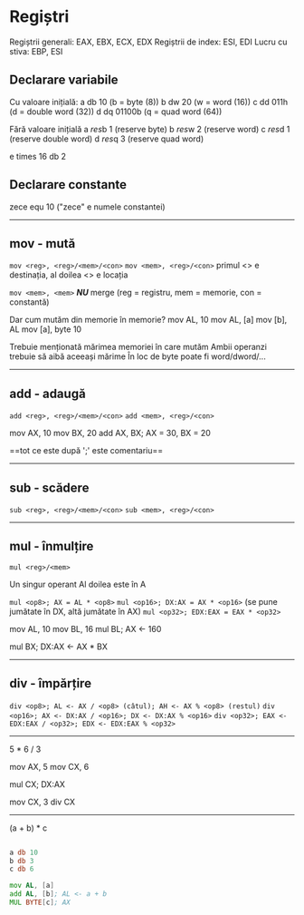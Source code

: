 # Regiștri

Regiștrii generali: EAX, EBX, ECX, EDX
Regiștrii de index: ESI, EDI
Lucru cu stiva: EBP, ESI

## Declarare variabile
Cu valoare inițială:
a db 10 (b = byte (8))
b dw 20 (w = word (16))
c dd 011h (d = double word (32))
d dq 01100b (q = quad word (64))

Fără valoare inițială
a *res*b 1 (reserve byte)
b *res*w 2 (reserve word)
c *res*d 1 (reserve double word)
d *res*q 3 (reserve quad word)

e times 16 db 2

## Declarare constante
zece equ 10 ("zece" e numele constantei)

<hr>

## mov - mută

`mov <reg>, <reg>/<mem>/<con>`
`mov <mem>, <reg>/<con>`
primul <> e destinația, al doilea <> e locația

`mov <mem>, <mem>` ***NU*** merge
(reg = registru, mem = memorie, con = constantă)

Dar cum mutăm din memorie în memorie?
mov AL, 10
mov AL, [a]
mov [b], AL
mov [a], byte 10

Trebuie menționată mărimea memoriei în care mutăm
Ambii operanzi trebuie să aibă aceeași mărime
În loc de byte poate fi word/dword/...

<hr>

## add - adaugă

`add <reg>, <reg>/<mem>/<con>`
`add <mem>, <reg>/<con>`

mov AX, 10
mov BX, 20
add AX, BX; AX = 30, BX = 20

==tot ce este după ';' este comentariu==

<hr>

## sub - scădere

`sub <reg>, <reg>/<mem>/<con>`
`sub <mem>, <reg>/<con>`


<hr>

## mul - înmulțire

`mul <reg>/<mem>`

Un singur operant
Al doilea este în A

`mul <op8>; AX = AL * <op8>`
`mul <op16>; DX:AX = AX * <op16>`
(se pune jumătate în DX, altă jumătate în AX)
`mul <op32>; EDX:EAX = EAX * <op32>`

mov AL, 10
mov BL, 16
mul BL; AX <- 160

mul BX; DX:AX <- AX * BX

<hr>

## div - împărțire

`div <op8>; AL <- AX / <op8> (câtul); AH <- AX % <op8> (restul)`
`div <op16>; AX <- DX:AX / <op16>; DX <- DX:AX % <op16>`
`div <op32>; EAX <- EDX:EAX / <op32>; EDX <- EDX:EAX % <op32>`

<hr>

5 * 6 / 3

mov AX, 5
mov CX, 6

mul CX; DX:AX

mov CX, 3
div CX

<hr>

(a + b) * c

```asm

a db 10
b db 3
c db 6

mov AL, [a]
add AL, [b]; AL <- a + b
MUL BYTE[c]; AX

```